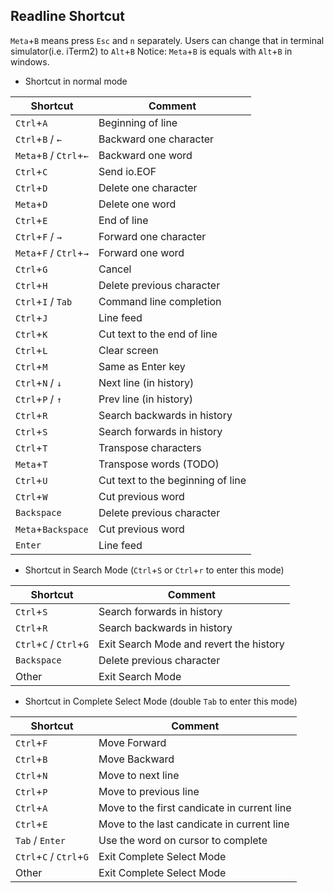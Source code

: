 ## Readline Shortcut

`Meta`+`B` means press `Esc` and `n` separately.
Users can change that in terminal simulator(i.e. iTerm2) to `Alt`+`B`
Notice: `Meta`+`B` is equals with `Alt`+`B` in windows.

* Shortcut in normal mode

| Shortcut                  | Comment                           |
| ------------------------- | --------------------------------- |
| `Ctrl`+`A`                | Beginning of line                 |
| `Ctrl`+`B` / `←`          | Backward one character            |
| `Meta`+`B` / `Ctrl`+`←`   | Backward one word                 |
| `Ctrl`+`C`                | Send io.EOF                       |
| `Ctrl`+`D`                | Delete one character              |
| `Meta`+`D`                | Delete one word                   |
| `Ctrl`+`E`                | End of line                       |
| `Ctrl`+`F` / `→`          | Forward one character             |
| `Meta`+`F` / `Ctrl`+`→`   | Forward one word                  |
| `Ctrl`+`G`                | Cancel                            |
| `Ctrl`+`H`                | Delete previous character         |
| `Ctrl`+`I` / `Tab`        | Command line completion           |
| `Ctrl`+`J`                | Line feed                         |
| `Ctrl`+`K`                | Cut text to the end of line       |
| `Ctrl`+`L`                | Clear screen                      |
| `Ctrl`+`M`                | Same as Enter key                 |
| `Ctrl`+`N` / `↓`          | Next line (in history)            |
| `Ctrl`+`P` / `↑`          | Prev line (in history)            |
| `Ctrl`+`R`                | Search backwards in history       |
| `Ctrl`+`S`                | Search forwards in history        |
| `Ctrl`+`T`                | Transpose characters              |
| `Meta`+`T`                | Transpose words (TODO)            |
| `Ctrl`+`U`                | Cut text to the beginning of line |
| `Ctrl`+`W`                | Cut previous word                 |
| `Backspace`               | Delete previous character         |
| `Meta`+`Backspace`        | Cut previous word                 |
| `Enter`                   | Line feed                         |


* Shortcut in Search Mode (`Ctrl`+`S` or `Ctrl`+`r` to enter this mode)

| Shortcut                | Comment                                 |
| ----------------------- | --------------------------------------- |
| `Ctrl`+`S`              | Search forwards in history              |
| `Ctrl`+`R`              | Search backwards in history             |
| `Ctrl`+`C` / `Ctrl`+`G` | Exit Search Mode and revert the history |
| `Backspace`             | Delete previous character               |
| Other                   | Exit Search Mode                        |

* Shortcut in Complete Select Mode (double `Tab` to enter this mode)

| Shortcut                | Comment                                  |
| ----------------------- | ---------------------------------------- |
| `Ctrl`+`F`              | Move Forward                             |
| `Ctrl`+`B`              | Move Backward                            |
| `Ctrl`+`N`              | Move to next line                        |
| `Ctrl`+`P`              | Move to previous line                    |
| `Ctrl`+`A`              | Move to the first candicate in current line |
| `Ctrl`+`E`              | Move to the last candicate in current line |
| `Tab` / `Enter`         | Use the word on cursor to complete       |
| `Ctrl`+`C` / `Ctrl`+`G` | Exit Complete Select Mode                |
| Other                   | Exit Complete Select Mode                |
